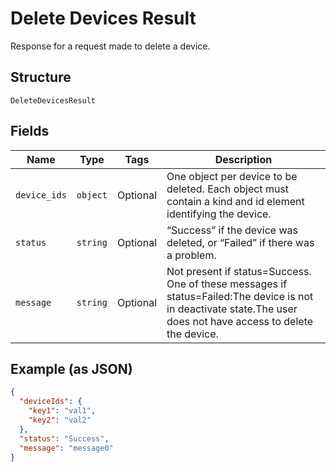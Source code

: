
# Delete Devices Result

Response for a request made to delete a device.

## Structure

`DeleteDevicesResult`

## Fields

| Name | Type | Tags | Description |
|  --- | --- | --- | --- |
| `device_ids` | `object` | Optional | One object per device to be deleted. Each object must contain a kind and id element identifying the device. |
| `status` | `string` | Optional | “Success” if the device was deleted, or “Failed” if there was a problem. |
| `message` | `string` | Optional | Not present if status=Success. One of these messages if status=Failed:The device is not in deactivate state.The user does not have access to delete the device. |

## Example (as JSON)

```json
{
  "deviceIds": {
    "key1": "val1",
    "key2": "val2"
  },
  "status": "Success",
  "message": "message0"
}
```

